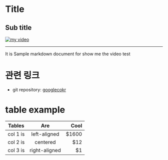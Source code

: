 [videoUrl]: http://local-static.aluc.io:8998/video1.mkv "click to checkout"
[thumbnailUrl]: http://local-static.aluc.io:8998/resized.256/video1.jpg
[tags]: windows,linux
[prev]: wio1io2ffh
[next]: ysT9Nii5An
[duration]: 2:30
[author]: alfreduc
[date]: 20181127

# Title

## Sub title

[![my video][thumbnailUrl]][videoUrl]

---

It is Sample markdown document for show me the video test

# 관련 링크
- git repository: [googlecokr][googlecokr]

# table example

| Tables   |      Are      |  Cool |
|----------|:-------------:|------:|
| col 1 is |  left-aligned | $1600 |
| col 2 is |    centered   |   $12 |
| col 3 is | right-aligned |    $1 |

[googlecokr]: https://www.google.co.kr
